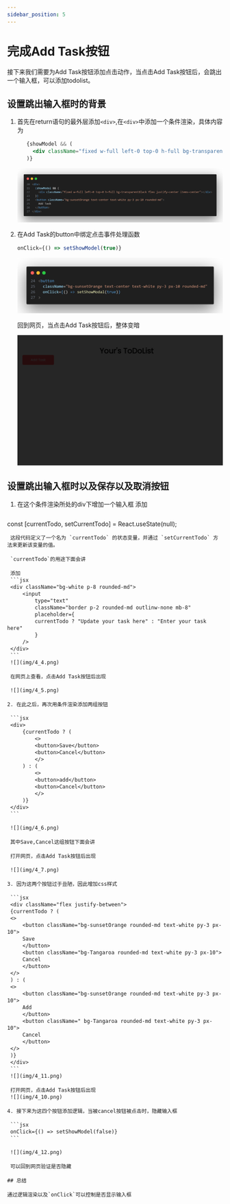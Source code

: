 ```yaml
---
sidebar_position: 5
---
```


# 完成Add Task按钮

接下来我们需要为Add Task按钮添加点击动作，当点击Add Task按钮后，会跳出一个输入框，可以添加todolist。

## 设置跳出输入框时的背景

1. 首先在return语句的最外层添加`<div>`,在`<div>`中添加一个条件渲染，具体内容为
   ```jsx
      {showModel && (
        <div className="fixed w-full left-0 top-0 h-full bg-transparentBlack flex justify-center items-center"></div>
      )}
   ```

   ![](img/4_1.png)

2. 在Add Task的button中绑定点击事件处理函数

   ```jsx
   onClick={() => setShowModel(true)}
   ```

   ![](img/4_2.png)

   回到网页，当点击Add Task按钮后，整体变暗

   ![](img/4_3.png)

## 设置跳出输入框时以及保存以及取消按钮

1. 在这个条件渲染所处的div下增加一个输入框
   添加
   ```jsx
  const [currentTodo, setCurrentTodo] = React.useState(null);
   ```
    这段代码定义了一个名为 `currentTodo` 的状态变量，并通过 `setCurrentTodo` 方法来更新该变量的值。

    `currentTodo`的用途下面会讲

    添加
    ```jsx
    <div className="bg-white p-8 rounded-md">
        <input
            type="text"
            className="border p-2 rounded-md outlinw-none mb-8"
            placeholder={
            currentTodo ? "Update your task here" : "Enter your task here"
            }
        />
    </div>
    ```
    ![](img/4_4.png)

    在网页上查看，点击Add Task按钮后出现

    ![](img/4_5.png)

2. 在此之后，再次用条件渲染添加两组按钮

    ```jsx
    <div>
        {currentTodo ? (
            <>
            <button>Save</button>
            <button>Cancel</button>
            </>
        ) : (
            <>
            <button>add</button>
            <button>Cancel</button>
            </>
        )}
    </div>
    ```

    ![](img/4_6.png)

    其中Save,Cancel这组按钮下面会讲

    打开网页，点击Add Task按钮后出现

    ![](img/4_7.png)

3. 因为这两个按钮过于丑陋，因此增加css样式

    ```jsx
    <div className="flex justify-between">
    {currentTodo ? (
    <>
        <button className="bg-sunsetOrange rounded-md text-white py-3 px-10">
        Save
        </button>
        <button className="bg-Tangaroa rounded-md text-white py-3 px-10">
        Cancel
        </button>
    </>
    ) : (
    <>
        <button className="bg-sunsetOrange rounded-md text-white py-3 px-10">
        Add
        </button>
        <button className=" bg-Tangaroa rounded-md text-white py-3 px-10">
        Cancel
        </button>
    </>
    )}
    </div>
    ```
    ![](img/4_11.png)

    打开网页，点击Add Task按钮后出现
    ![](img/4_10.png)

4. 接下来为这四个按钮添加逻辑，当被cancel按钮被点击时，隐藏输入框

    ```jsx
    onClick={() => setShowModel(false)}
    ```

    ![](img/4_12.png)

    可以回到网页验证是否隐藏

## 总结

通过逻辑渲染以及`onClick`可以控制是否显示输入框





